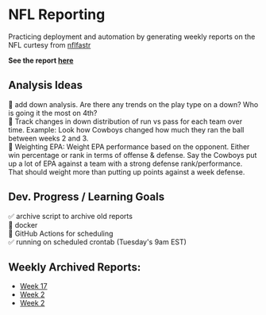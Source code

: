 # NFL Reporting

Practicing deployment and automation by generating weekly reports on 
the NFL curtesy from [nflfastr](https://www.nflfastr.com/)


**See the report [here](NFL-Report.md)**


Analysis Ideas
---
🔲 add down analysis. Are there any trends on the play type on a down? Who is going it the most on 4th?     
🔲 Track changes in down distribution of run vs pass for each team over time. Example: Look how Cowboys changed how much they ran the ball between weeks 2 and 3.   
🔲 Weighting EPA: Weight EPA performance based on the opponent. Either win percentage or rank in terms of offense & defense. Say the Cowboys put up a lot of EPA against a team with a strong defense rank/performance. That should weight more than putting up points against a week defense.   


Dev. Progress / Learning Goals
---  
:white_check_mark: archive script to archive old reports      
:black_square_button: docker     
🔸 GitHub Actions for scheduling  
✅ running on scheduled crontab (Tuesday's 9am EST)

Weekly Archived Reports:
---

* [Week 17](archive/Week17/NFL-Report.md)  
* [Week 2](archive/Week2/NFL-Report.md)  
* [Week 2](archive/Week2/NFL-Report.md)  
